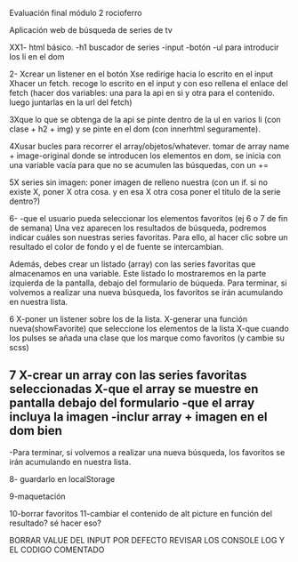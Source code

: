 Evaluación final módulo 2 rocioferro

Aplicación web de búsqueda de series de tv

XX1- html básico.
  -h1 buscador de series
  -input
  -botón
  -ul para introducir los li en el dom

2-
Xcrear un listener en el botón
Xse redirige hacia lo escrito en el input
Xhacer un fetch. recoge lo escrito en el input y con eso rellena el enlace del fetch (hacer dos variables: una para la api en si y otra para el contenido. luego juntarlas en la url del fetch)

3Xque lo que se obtenga de la api se pinte dentro de la ul en varios li (con clase + h2 + img) y se pinte en el dom (con innerhtml seguramente).

4Xusar bucles para recorrer el array/objetos/whatever. tomar de array name + image-original
  donde se introducen los elementos en dom, se inicia con una variable vacía para que no se acumulen las búsquedas, con un +=

5X series sin imagen: poner imagen de relleno nuestra (con un if. si no existe X, poner X otra cosa. y en esa X otra cosa poner el titulo de la serie dentro?)


6-
-que el usuario pueda seleccionar los elementos favoritos (ej 6 o 7 de fin de semana)
Una vez aparecen los resultados de búsqueda, podremos indicar cuáles son nuestras series
favoritas. Para ello, al hacer clic sobre un resultado el color de fondo y el de fuente se
intercambian.

Además, debes crear un listado (array) con las series favoritas que almacenamos en una variable.
Este listado lo mostraremos en la parte izquierda de la pantalla, debajo del formulario de búqueda.
Para terminar, si volvemos a realizar una nueva búsqueda, los favoritos se irán acumulando en
nuestra lista.

6  X-poner un listener sobre los de la lista.
  X-generar una función nueva(showFavorite) que seleccione los elementos de la lista
  X-que cuando los pulses se añada una clase que los marque como favoritos (y cambie su scss)

7 X-crear un array con las series favoritas seleccionadas
  X-que el array se muestre en pantalla debajo del formulario
  -que el array incluya la imagen
  -inclur array + imagen en el dom bien
  -
  -Para terminar, si volvemos a realizar una nueva búsqueda, los favoritos se irán acumulando en
nuestra lista.



8- guardarlo en localStorage

9-maquetación

10-borrar favoritos
11-cambiar el contenido de alt picture en función del resultado? sé hacer eso?

BORRAR VALUE DEL INPUT POR DEFECTO
REVISAR LOS CONSOLE LOG Y EL CODIGO COMENTADO
